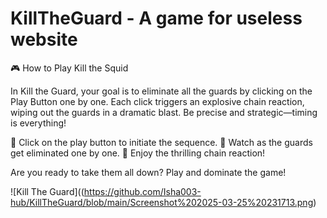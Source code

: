 
# KillTheGuard - A game for useless website
🎮 How to Play Kill the Squid

In Kill the Guard, your goal is to eliminate all the guards by clicking on the Play Button one by one. Each click triggers an explosive chain reaction, wiping out the guards in a dramatic blast. Be precise and strategic—timing is everything!

🔹 Click on the play button to initiate the sequence.
🔹 Watch as the guards get eliminated one by one.
🔹 Enjoy the thrilling chain reaction!

Are you ready to take them all down? Play and dominate the game!

![Kill The Guard]((https://github.com/Isha003-hub/KillTheGuard/blob/main/Screenshot%202025-03-25%20231713.png)




